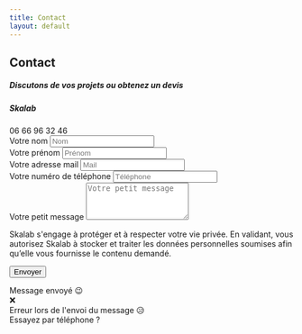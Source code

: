 ```yaml
---
title: Contact
layout: default
---
```


<section id="contact" class="contact-section bg-black">
  <div class="container mt-4">
    <div class="row">
      <div class="col-md-4 mt-4 text-white">
        <h2><i class="far fa-paper-plane text-white"></i>  Contact</h2>
        <div class="text-white-50"><h5>Discutons de vos projets ou obtenez un devis</h5></div>
        <h5 class="mt-4">Skalab</h5>
        06 66 96 32 46<br />
      </div>
      <div class="col-md-8 mt-4 mx-auto">
        <form class="" id="contactForm">
          <div class="row">
            <div class="col">
              <div class="form-group">
                <label class="text-white" for="inputName">Votre nom</label>
                <input type="nom" class="form-control flex-fill mr-0 mr-sm-2 mb-3 mb-sm-0" id="inputName" placeholder="Nom" required>
              </div>
            </div>
            <div class="col">
              <div class="form-group">
                <label class="text-white" for="inputFirstName">Votre prénom</label>
                <input type="prenom" class="form-control flex-fill mr-0 mr-sm-2 mb-3 mb-sm-0" id="inputFirstName" placeholder="Prénom" required>
              </div>
            </div>
          </div>
          <div class="row">
            <div class="col">
              <div class="form-group">
                  <label class="text-white" for="inputMail">Votre adresse mail</label>
                  <input type="mail" class="form-control flex-fill mr-0 mr-sm-2 mb-3 mb-sm-0" id="inputMail" placeholder="Mail" required>
              </div>
            </div>
            <div class="col">
              <div class="form-group">
                <label class="text-white" for="inputPhone">Votre numéro de téléphone</label>
                <input type="phone" class="form-control flex-fill mr-0 mr-sm-2 mb-3 mb-sm-0" id="inputPhone" placeholder="Téléphone">
              </div>
            </div>
          </div>
          <div class="form-group">
            <label class="text-white" for="inputMessage">Votre petit message</label>
            <textarea class="form-control flex-fill mr-0 mr-sm-2 mb-3 mb-sm-0" id="inputMessage" rows="4" placeholder="Votre petit message"></textarea>
          </div>
          <div class="form-group text-white-50">
          <p>Skalab s'engage à protéger et à respecter votre vie privée. En validant, vous autorisez Skalab à stocker et traiter les données personnelles soumises afin qu’elle vous fournisse le contenu demandé.</p>
          <button type="submit" class="btn btn-primary mx-auto">Envoyer</button>
          </div>
        </form>
        <div id="msgSubmitSuccess" class="text-white h3 hidden">Message envoyé 😉</div>
        <div id="msgSubmitError" class="text-white h4 mt-2 hidden">❌<br />Erreur lors de l'envoi du message 😥<br />Essayez par téléphone ?</div>
      </div>
    </div>
  </div>
</section>